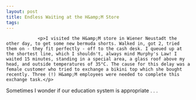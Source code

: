 ```yaml
---
layout: post
title: Endless Waiting at the H&amp;M Store
tags:
---
```



                <p>I visited the H&amp;M store in Wiener Neustadt the other day, to get some new bermuda shorts. Walked in, got 2, tried them on - they fit perfectly - off to the cash desk. I queued up at the shortest line, which I shouldn't, always mind Murphy's Law! I waited 15 minutes, standing in a special area, a glass roof above my head, and outside temperatures of 35°C. The cause for this delay was a female customer who tried to exchange a bikini top which she bought recently. Three (!) H&amp;M employees were needed to complete this exchange task.</p>
<p>Sometimes I wonder if our education system is appropriate . . .</p>

